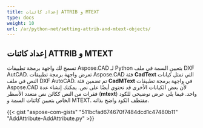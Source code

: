 ```yaml
---
title: إعداد كائنات ATTRIB و MTEXT
type: docs
weight: 10
url: /ar/python-net/setting-attrib-and-mtext-objects/
---
```


## **إعداد كائنات ATTRIB و MTEXT**
تسمح لك واجهة برمجة تطبيقات Aspose.CAD لـ Python بتعيين السمة في ملف DXF AutCAD. تعرض واجهة برمجة تطبيقات Aspose.CAD فئة **CadText** التي تمثل كيانات النص في ملف DXF AutoCAD. تم تضمين فئة **CadMText** في واجهة برمجة تطبيقات Aspose.CAD لأن بعض الكيانات الأخرى قد تحتوي أيضًا على نص. يمكنك إنشاء عدة فقرات من النص ككائن نص متعدد الأسطر (**mtext**) واحد. فيما يلي عرض توضيحي للكود الخاص بتعيين كائنات السمة و MTEXT. مقتطف الكود واضح بذاته.

{{< gist "aspose-com-gists" "511bcfad674670f7484dcd1c47480b11" "AddAttribute-AddAttribute.py" >}}
